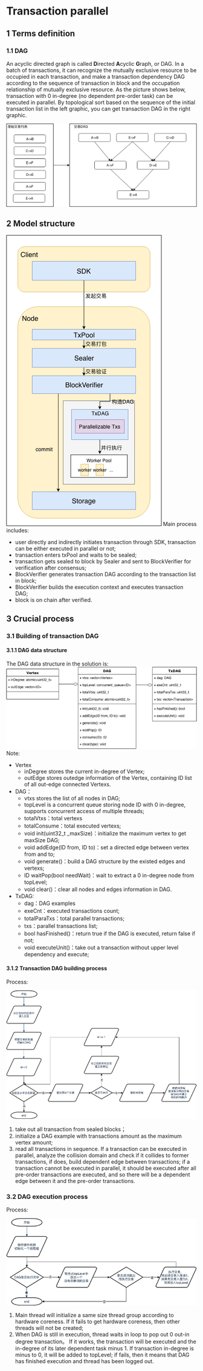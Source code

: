 # Transaction parallel

## 1 Terms definition

### 1.1 DAG

An acyclic directed graph is called **D**irected **A**cyclic **G**raph, or DAG. In a batch of transactions, it can recognize the mutually exclusive resource to be occupied in each transaction, and make a transaction dependency DAG according to the sequence of transaction in block and the occupation relationship of mutually exclusive resource. As the picture shows below, transaction with 0 in-degree (no dependent pre-order task) can be executed in parallel. By topological sort based on the sequence of the initial transaction list in the left graphic, you can get transaction DAG in the right graphic.

![](../../../images/parallel/DAG.png)

## 2 Model structure

![](../../../images/parallel/architecture.png)
Main process includes:

- user directly and indirectly initiates transaction through SDK, transaction can be either executed in parallel or not;
- transaction enters txPool and waits to be sealed;
- transaction gets sealed to block by Sealer and sent to BlockVerifier for verification after consensus;
- BlockVerifier generates transaction DAG according to the transaction list in block;
- BlockVerifier builds the execution context and executes transaction DAG;
- block is on chain after verified.

## 3 Crucial process

### 3.1 Building of transaction DAG

#### 3.1.1 DAG data structure

The DAG data structure in the solution is:
![](../../../images/parallel/TxDAG.png)
Note:
- Vertex
	- inDegree stores the current in-degree of Vertex;
    - outEdge stores outedge information of the Vertex, containing ID list of all out-edge connected Vertexs.
- DAG：
	- vtxs stores the list of all nodes in DAG;
    - topLevel is a concurrent queue storing node ID with 0 in-degree, supports concurrent access of multiple threads;
    - totalVtxs：total vertexs
    - totalConsume：total executed vertexs;
    - void init(uint32_t \_maxSize)：initialize the maximum vertex to get maxSize DAG;
    - void addEdge(ID from, ID to)：set a directed edge between vertex from and to;
    - void generate()：build a DAG structure by the existed edges and vertexs;
    - ID waitPop(bool needWait)：wait to extract a 0 in-degree node from topLevel;
    - void clear()：clear all nodes and edges information in DAG.
- TxDAG:
	- dag：DAG examples
    - exeCnt：executed transactions count;
    - totalParaTxs：total parallel transactions;
    - txs：parallel transactions list;
    - bool hasFinished()：return true if the DAG is executed, return false if not;
    - void executeUnit()：take out a transaction without upper level dependency and execute;

#### 3.1.2 Transaction DAG building process

Process:

![](../../../images/parallel/dag_construction.png)

1. take out all transaction from sealed blocks；
2. initialize a DAG example with transactions amount as the maximum vertex amount;
3. read all transactions in sequence. If a transaction can be executed in parallel, analyze the collision domain and check if it collides to former transactions, if does, build dependent edge between transactions; if a transaction cannot be executed in parallel, it should be executed after all pre-order transactions are executed, and so there will be a dependent edge between it and the pre-order transactions.

### 3.2 DAG execution process

Process:

![](../../../images/parallel/execution.png)

1. Main thread will initialize a same size thread group according to hardware coreness. If it fails to get hardware coreness, then other threads will not be created;
2. When DAG is still in execution, thread waits in loop to pop out 0 out-in degree transaction。 If it works, the transaction will be executed and the in-degree of its later dependent task minus 1. If transaction in-degree is minus to 0, it will be added to topLevel; if fails, then it means that DAG has finished execution and thread has been logged out.
